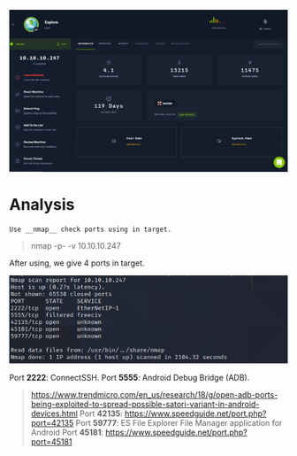 ![alt](https://github.com/haojames/HackTheBox/blob/main/Exlore/image/Challenge.PNG)

# Analysis
	Use __nmap__ check ports using in target.
> nmap -p- -v  10.10.10.247

After using, we give 4 ports in target.

![alt](https://github.com/haojames/HackTheBox/blob/main/Exlore/image/NMAP_CHECK_PORT.PNG)

Port **2222**: ConnectSSH.
Port **5555**: Android Debug Bridge (ADB).
> https://www.trendmicro.com/en_us/research/18/g/open-adb-ports-being-exploited-to-spread-possible-satori-variant-in-android-devices.html
Port **42135**: https://www.speedguide.net/port.php?port=42135
Port **59777**: ES File Explorer File Manager application for Android
Port **45181**: https://www.speedguide.net/port.php?port=45181